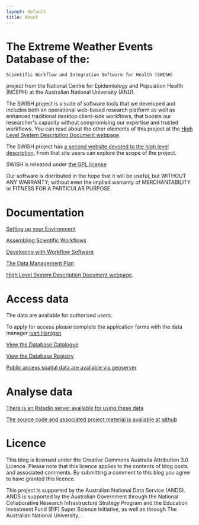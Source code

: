 ```yaml
---
layout: default
title: About
---
```


# The Extreme Weather Events Database of the:

    Scientific Workflow and Integration Software for Health (SWISH)
<p></p>
project from the National Centre for Epidemiology and Population Health (NCEPH) at the Australian National University (ANU).  

The SWISH project is a suite of software tools that we developed and includes both an operational web-based research platform as well as enhanced traditional desktop client-side workflows, that boosts our researcher's capacity without compromising our expertise and trusted workflows.  You can read about the other elements of this project at the [High Level System Description Document webpage](/HighLevelDescription.html).

The SWISH project has [a second website devoted to the high level description](http://swish-climate-impact-assessment.blogspot.com.au/). From that site users can explore the scope of the project.

SWISH is released under [the GPL license](http://www.opensource.org/licenses/gpl-license.php)

Our software is distributed in the hope that it will be useful, but
WITHOUT ANY WARRANTY; without even the implied warranty of
MERCHANTABILITY or FITNESS FOR A PARTICULAR PURPOSE.

# Documentation

[Setting up your Environment](/setting-up.html)

[Assembling Scientific Workflows](/assembling-workflows.html)

[Developing with Workflow Software](/developing-with-workflows.html)

[The Data Management Plan](/swish-DataManagementPlan.html)

[High Level System Description Document webpage](/HighLevelDescription.html).

# Access data
The data are available for authorised users.  

To apply for access please complete the application forms with the data manager [Ivan Hanigan](http://nceph.anu.edu.au/about-us/people/ivan-hanigan)

[View the Database Catalogue](http://115.146.93.108:8181/ddiindex/)

[View the Database Registry](http://115.146.93.225:8080/apex/f?p=102)

[Public access spatial data are available via geoserver](http://115.146.93.225:8181/geoexplorer)

# Analyse data
[There is an Rstudio server available for using these data](https://115.146.93.225)

[The source code and associated project material is available at github](https://github.com/swish-climate-impact-assessment)


# Licence
This blog is licensed under the Creative Commons Australia Attribution 3.0 Licence. Please note that this licence applies to the contents of blog posts and associated comments. By submitting a comment to this blog you agree to have granted this licence.

This project is supported by the Australian National Data Service (ANDS). ANDS is supported by the Australian Government through the National Collaborative Research Infrastructure Strategy Program and the Education Investment Fund (EIF) Super Science Initiative, as well as through The Australian National University. .

